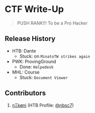 # CTF Write-Up
> PUSH RANK!!! To be a Pro Hacker

## Release History
* HTB: Dante
    * Stuck: on `MinatoTW strikes again`
* PWK: ProvingGround
    * Done: `Helpedesk`
* MHL: Course
    * Stuck: `Document Viewer`


## Contributors
1. [nΞkøni](https://twitter.com/nitrospection) (HTB Profile: [@nbsc7](https://app.hackthebox.com/users/1676380))

<!-- Markdown link & img dfn's -->
[htb-image]: https://image.emojisky.com/535/12772535-middle.png
[htb-url]: https://app.hackthebox.com/
[walk-through]: https://github.com/n4igme/playground
